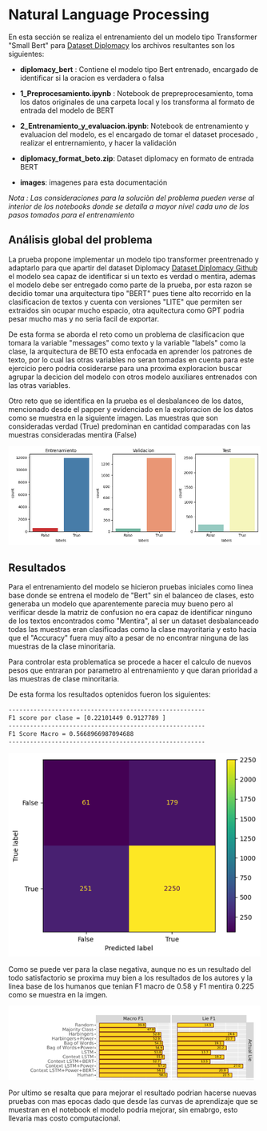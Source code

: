 

# Natural Language Processing 

En esta sección se realiza el entrenamiento del un modelo tipo Transformer "Small Bert" para [Dataset Diplomacy](https://github.com/DenisPeskoff/2020_acl_diplomacy) los archivos resultantes son los siguientes:

* **diplomacy_bert** : Contiene el modelo tipo Bert entrenado, encargado de identificar si la oracion es verdadera o falsa

* **1_Preprocesamiento.ipynb** : Notebook de prepreprocesamiento, toma los datos originales de una carpeta local y los transforma al formato de entrada del modelo de BERT

* **2_Entrenamiento_y_evaluacion.ipynb**:  Notebook de entrenamiento y evaluacion del modelo, es el encargado de tomar el dataset procesado , realizar el entrernamiento, y hacer la validación

* **diplomacy_format_beto.zip**: Dataset diplomacy en formato de entrada BERT

* **images**: imagenes para esta documentación 

*Nota : Las consideraciones para la soluciòn del problema pueden verse al interior de los notebooks donde se detalla a mayor nivel cada uno de los pasos tomados para el entrenamiento*

## Análisis global del problema 

La prueba propone implementar un modelo tipo transformer preentrenado y adaptarlo para que apartir del dataset Diplomacy [Dataset Diplomacy Github](https://github.com/DenisPeskoff/2020_acl_diplomacy) el modelo sea capaz de identificar si un texto es verdad o mentira, ademas el modelo debe ser entregado como parte de la prueba, por esta razon se decidio tomar una arquitectura tipo "BERT" pues tiene alto recorrido en la clasificacion de textos y cuenta con versiones "LITE" que permiten ser extraidos sin ocupar mucho espacio, otra aquitectura como GPT podria pesar mucho mas y no seria facil de exportar.

De esta forma se aborda el reto como un problema de clasificacion que tomara la variable "messages" como texto y la variable "labels" como la clase, la arquitectura de BETO esta enfocada en aprender los patrones de texto, por lo cual las otras variables no seran tomadas en cuenta para este ejercicio pero podria cosiderarse para una proxima exploracion buscar agrupar la decicion del modelo con otros modelo auxiliares entrenados con las otras variables.

Otro reto que se identifica en la prueba es el desbalanceo de los datos, mencionado desde el papper y evidenciado en la exploracion de los datos como se muestra en la siguiente imagen. Las muestras que son consideradas verdad (True) predominan en cantidad comparadas con las muestras consideradas mentira (False)

![datos](./images/exploracion_datos.png)



## Resultados 

Para el entrenamiento del modelo se hicieron pruebas iniciales como linea base donde se entrena el modelo de "Bert" sin el balanceo de clases, esto generaba un modelo que aparentemente parecia muy bueno pero al verificar desde la matriz de confusion no era capaz de identificar ninguno de los textos encontrados como "Mentira", al ser un dataset desbalanceado todas las muestras eran clasificadas como la clase mayoritaria y esto hacia que el "Accuracy" fuera muy alto a pesar de no encontrar ninguna de las muestras de la clase minoritaria.

Para controlar esta problematica se procede a hacer el calculo de nuevos pesos que entraran por parametro al entrenamiento y que daran prioridad a las muestras de clase minoritaria.

De esta forma los resultados optenidos fueron los siguientes:

```
-------------------------------------------------------
F1 score por clase = [0.22101449 0.9127789 ]
-------------------------------------------------------
F1 Score Macro = 0.5668966987094688
-------------------------------------------------------

```

<center>

![datos](./images/confution_m.png)

</center>

Como se puede ver para la clase negativa, aunque no es un resultado del todo satisfactorio se proxima muy bien a los resultados de los autores y la linea base de los humanos que tenian F1 macro de 0.58 y F1 mentira 0.225 como se muestra en la imgen.

<center>

![image_papper](./images/image_papper.png)

</center>

Por ultimo se resalta que para mejorar el resultado podrian hacerse nuevas pruebas con mas epocas dado que desde las curvas de aprendizaje que se muestran en el notebook el modelo podria mejorar, sin emabrgo, esto llevaria mas costo computacional.

